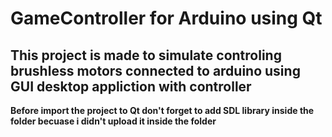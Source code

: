 # GameController for Arduino using Qt

## This project is made to simulate controling brushless motors connected to arduino using GUI desktop appliction with controller


**Before import the project to Qt don't forget to add SDL library inside the folder becuase i didn't upload it inside the folder**
